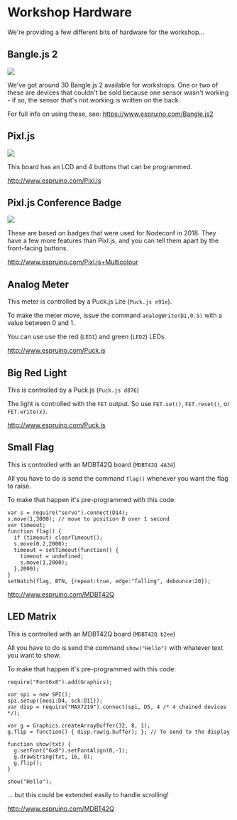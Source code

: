 Workshop Hardware
===================

We're providing a few different bits of hardware for the workshop...

## Bangle.js 2

![](http://www.espruino.com/refimages/boards_Bangle.js2_thumb.png)

We've got around 30 Bangle.js 2 available for workshops. One or two of these are devices
that couldn't be sold because one sensor wasn't working - if so, the sensor
that's not working is written on the back.

For full info on using these, see: https://www.espruino.com/Bangle.js2

## Pixl.js

![](http://www.espruino.com/refimages/boards_Pixl.js_thumb.png)

This board has an LCD and 4 buttons that can be programmed.

http://www.espruino.com/Pixl.js

## Pixl.js Conference Badge

![](http://www.espruino.com/refimages/boards_Pixl.js_Multicolour_thumb.png)

These are based on badges that were used for Nodeconf in 2018. They have
a few more features than Pixl.js, and you can tell them apart by the front-facing buttons.

http://www.espruino.com/Pixl.js+Multicolour

## Analog Meter

This meter is controlled by a Puck.js Lite (`Puck.js e91e`).

To make the meter move, issue the command `analogWrite(D1,0.5)` with a
value between 0 and 1.

You can use use the red (`LED1`) and green (`LED2`) LEDs.

http://www.espruino.com/Puck.js

## Big Red Light

This is controlled by a Puck.js (`Puck.js d876`)

The light is controlled with the `FET` output. So use `FET.set()`,
`FET.reset()`, or `FET.write(x)`.

http://www.espruino.com/Puck.js

## Small Flag

This is controlled with an MDBT42Q board (`MDBT42Q 4A34`)

All you have to do is send the command `flag()` whenever
you want the flag to raise.

To make that happen it's pre-programmed with this code:

```
var s = require("servo").connect(D14);
s.move(1,3000); // move to position 0 over 1 second
var timeout;
function flag() {
  if (timeout) clearTimeout();
  s.move(0.2,2000);
  timeout = setTimeout(function() {
    timeout = undefined;
    s.move(1,2000);
  },2000);
}
setWatch(flag, BTN, {repeat:true, edge:"falling", debounce:20});
```

http://www.espruino.com/MDBT42Q

## LED Matrix

This is controlled with an MDBT42Q board (`MDBT42Q b2ee`)

All you have to do is send the command `show("Hello")` with
whatever text you want to show.

To make that happen it's pre-programmed with this code:

```
require("Font6x8").add(Graphics);

var spi = new SPI();
spi.setup({mosi:D4, sck:D11});
var disp = require("MAX7219").connect(spi, D5, 4 /* 4 chained devices */);

var g = Graphics.createArrayBuffer(32, 8, 1);
g.flip = function() { disp.raw(g.buffer); }; // To send to the display

function show(txt) {
  g.setFont("6x8").setFontAlign(0,-1);
  g.drawString(txt, 16, 0);
  g.flip();
}

show("Hello");
```

... but this could be extended easily to handle scrolling!

http://www.espruino.com/MDBT42Q

